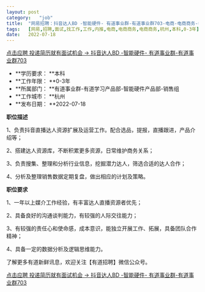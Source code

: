 ```yaml
---
layout:	post
category:	"job"
title:	"网易招聘：抖音达人BD -智能硬件- 有道事业群-有道事业群703-电商-电商商务-电商商务-杭州本科0-3年"
tags:	[网易,招聘,面试,找工作,工作,内推,电商,电商商务,电商商务,杭州,本科,0-3年]
date:	2022-07-18
---
```


[点击应聘 投递简历就有面试机会 ->  抖音达人BD -智能硬件- 有道事业群-有道事业群703](http://mobile.bole.netease.com/bole/boleDetail?id=41611&employeeId=346f03c3cda5f04c&key=all)



- **学历要求： **本科
- **工作年限： **0-3年
- **所属部门： **有道事业群-有道学习产品部-智能硬件产品部-销售组
- **工作城市： **杭州
- **发布日期： **2022-07-18



**职位描述**

1、负责抖音直播达人资源扩展及运营工作。配合选品，提报，直播跟进，产品介绍等；

2、搭建达人资源库，不断积累更多资源，日常维护商务关系；

3、负责搜集、整理和分析行业信息，挖掘潜力达人，筛选合适的达人合作；

4、分析及整理销售数据定期复盘，做出相应的计划及策略。



**职位要求**

1、一年以上媒介工作经验，有丰富达人直播资源者优先；

2、具备良好的沟通谈判能力，有较强的人际交往能力；

3、有较强的责任心和使命感，成本意识，能独立开展工作、拓展，具备团队合作精神；

4、具备一定的数据分析及逻辑思维能力。



了解更多有道新鲜讯息，欢迎关注【有道招聘】微信公众号。



[点击应聘 投递简历就有面试机会 ->  抖音达人BD -智能硬件- 有道事业群-有道事业群703](http://mobile.bole.netease.com/bole/boleDetail?id=41611&employeeId=346f03c3cda5f04c&key=all)